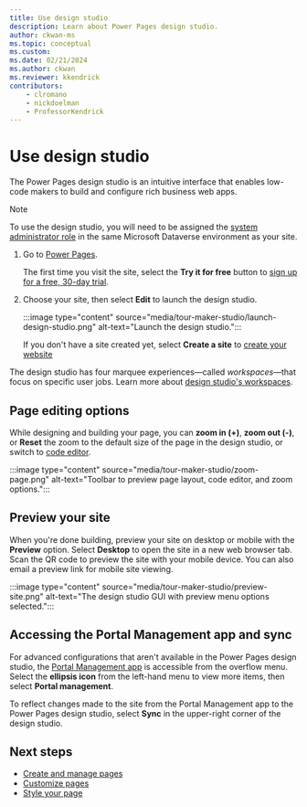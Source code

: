 ```yaml
---
title: Use design studio
description: Learn about Power Pages design studio.
author: ckwan-ms
ms.topic: conceptual
ms.custom: 
ms.date: 02/21/2024
ms.author: ckwan
ms.reviewer: kkendrick
contributors:
    - clromano
    - nickdoelman
    - ProfessorKendrick
---
```


# Use design studio

The Power Pages design studio is an intuitive interface that enables low-code makers to build and configure rich business web apps.

> [!NOTE]
> To use the design studio, you will need to be assigned the [system administrator role](/power-platform/admin/assign-security-roles) in the same Microsoft Dataverse environment as your site. 

1. Go to [Power Pages](https://make.powerpages.microsoft.com/).

    The first time you visit the site, select the **Try it for free** button to [sign up for a free, 30-day trial](trial-signup.md).

1. Choose your site, then select **Edit** to launch the design studio.

    :::image type="content" source="media/tour-maker-studio/launch-design-studio.png" alt-text="Launch the design studio.":::

    If you don't have a site created yet, select **Create a site** to [create your website](create-manage.md)

The design studio has four marquee experiences—called *workspaces*—that focus on specific user jobs. Learn more about [design studio's workspaces](../configure/design-build-overview.md). 

## Page editing options

While designing and building your page, you can **zoom in (+)**, **zoom out (-)**, or **Reset** the zoom to the default size of the page in the design studio, or switch to [code editor](code-editor.md).

:::image type="content" source="media/tour-maker-studio/zoom-page.png" alt-text="Toolbar to preview page layout, code editor, and zoom options.":::

## Preview your site

When you're done building, preview your site on desktop or mobile with the **Preview** option. Select **Desktop** to open the site in a new web browser tab. Scan the QR code to preview the site with your mobile device. You can also email a preview link for mobile site viewing.

:::image type="content" source="media/tour-maker-studio/preview-site.png" alt-text="The design studio GUI with preview menu options selected.":::

## Accessing the Portal Management app and sync

For advanced configurations that aren't available in the Power Pages design studio, the [Portal Management app](../configure/portal-management-app.md) is accessible from the overflow menu. Select the **ellipsis icon** from the left-hand menu to view more items, then select **Portal management**.

To reflect changes made to the site from the Portal Management app to the Power Pages design studio, select **Sync** in the upper-right corner of the design studio.

## Next steps

- [Create and manage pages](first-page.md)
- [Customize pages](customize-pages.md)
- [Style your page](style-site.md)
